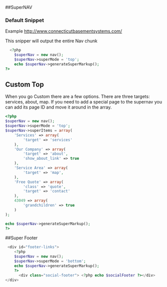 ##SuperNAV


### Default Snippet 
Example http://www.connecticutbasementsystems.com/

This snipper will output the entire Nav chunk

```php
  <?php
    $superNav = new nav();
    $superNav->superMode = 'top';
    echo $superNav->generateSuperMarkup();
?>
```

## Custom Top 

When you go Custom there are a few options. There are three targets: services, about, map. If you need to add a special page to the supernav you can add its page ID and move it around in the array. 

```php
<?php
$superNav = new nav();
$superNav->superMode = 'top';
$superNav->superItems = array(
    'Services' => array(
        'target' => 'services'
    ),
    'Our Company' => array(
        'target' => 'about',
        'show_about_link' => true
    ),
    'Service Area' => array(
        'target' => 'map',
    ),
    'Free Quote' => array(
        'class' => 'quote',
        'target' => 'contact'
    ),
    43049 => array(
        'grandchildren' => true
    )
);

echo $superNav->generateSuperMarkup();
?>
```
##Super Footer
```php
 <div id="footer-links">
    <?php
    $superNav = new nav();
    $superNav->superMode = 'bottom';
    echo $superNav->generateSuperMarkup();
    ?>
      <div class="social-footer"> <?php echo $socialFooter ?></div>
</div>

```


